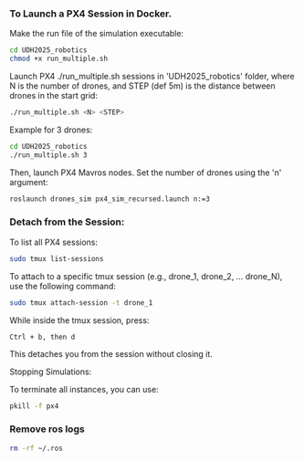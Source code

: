 ### To Launch a PX4 Session in Docker. 

Make the run file of the simulation executable:
``` bash
cd UDH2025_robotics
chmod +x run_multiple.sh
```

Launch PX4 ./run_multiple.sh sessions in 'UDH2025_robotics' folder, where N is the number of drones, and STEP (def 5m) is the distance between drones in the start grid:
``` bash
./run_multiple.sh <N> <STEP>
```

Example for 3 drones:
``` bash
cd UDH2025_robotics
./run_multiple.sh 3
```

Then, launch PX4 Mavros nodes. Set the number of drones using the 'n' argument:
``` bash
roslaunch drones_sim px4_sim_recursed.launch n:=3
```


### Detach from the Session:

To list all PX4 sessions:
``` bash
sudo tmux list-sessions
```

To attach to a specific tmux session (e.g., drone_1, drone_2, ... drone_N), use the following command:
``` bash
sudo tmux attach-session -t drone_1
```

While inside the tmux session, press:

    Ctrl + b, then d

This detaches you from the session without closing it.

Stopping Simulations:

To terminate all instances, you can use:

```bash
pkill -f px4
```


### Remove ros logs

```bash
rm -rf ~/.ros
```